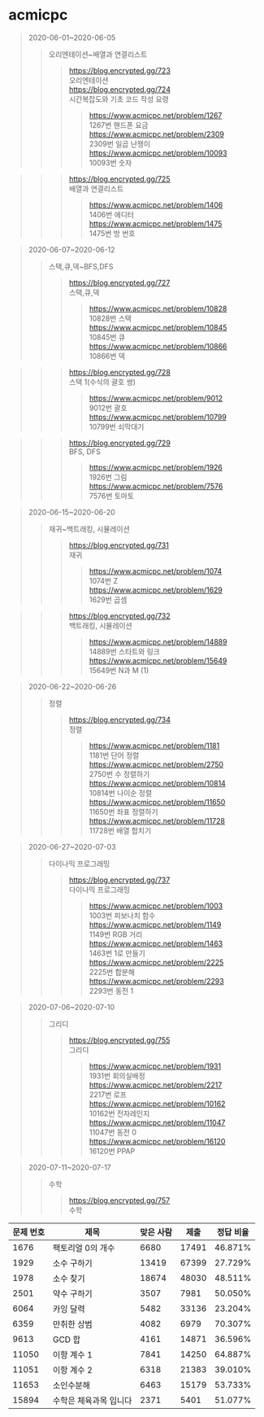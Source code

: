 # acmicpc
>2020-06-01~2020-06-05   
>>오리엔테이션~배열과 연결리스트
>>>https://blog.encrypted.gg/723   
오리엔테이션   
>>>https://blog.encrypted.gg/724   
시간복잡도와 기초 코드 작성 요령   
>>>>https://www.acmicpc.net/problem/1267   
1267번 핸드폰 요금   
https://www.acmicpc.net/problem/2309   
2309번 일곱 난쟁이   
https://www.acmicpc.net/problem/10093   
10093번 숫자   

>>>https://blog.encrypted.gg/725   
배열과 연결리스트   
>>>>https://www.acmicpc.net/problem/1406   
1406번 에디터   
https://www.acmicpc.net/problem/1475   
1475번 방 번호   

>2020-06-07~2020-06-12   
>>스택,큐,덱~BFS,DFS
>>>https://blog.encrypted.gg/727   
스택,큐,덱   
>>>>https://www.acmicpc.net/problem/10828   
10828번 스택   
https://www.acmicpc.net/problem/10845   
10845번 큐   
https://www.acmicpc.net/problem/10866   
10866번 덱   

>>>https://blog.encrypted.gg/728   
스택 1(수식의 괄호 쌍)   
>>>>https://www.acmicpc.net/problem/9012   
9012번 괄호   
https://www.acmicpc.net/problem/10799   
10799번 쇠막대기   

>>>https://blog.encrypted.gg/729   
BFS, DFS   
>>>>https://www.acmicpc.net/problem/1926   
1926번 그림   
https://www.acmicpc.net/problem/7576   
7576번 토마토   

>2020-06-15~2020-06-20   
>>재귀~백트래킹, 시뮬레이션
>>>https://blog.encrypted.gg/731   
재귀   
>>>>https://www.acmicpc.net/problem/1074   
1074번 Z   
https://www.acmicpc.net/problem/1629   
1629번 곱셈   

>>>https://blog.encrypted.gg/732   
백트래킹, 시뮬레이션   
>>>>https://www.acmicpc.net/problem/14889   
14889번 스타트와 링크   
https://www.acmicpc.net/problem/15649   
15649번 N과 M (1)   

>2020-06-22~2020-06-26   
>>정렬
>>>https://blog.encrypted.gg/734   
정렬   
>>>>https://www.acmicpc.net/problem/1181   
1181번 단어 정렬   
https://www.acmicpc.net/problem/2750   
2750번 수 정렬하기   
https://www.acmicpc.net/problem/10814   
10814번 나이순 정렬   
https://www.acmicpc.net/problem/11650   
11650번 좌표 정렬하기   
https://www.acmicpc.net/problem/11728   
11728번 배열 합치기   

>2020-06-27~2020-07-03   
>>다이나믹 프로그래밍
>>>https://blog.encrypted.gg/737   
다이나믹 프로그래밍   
>>>>https://www.acmicpc.net/problem/1003   
1003번 피보나치 함수   
https://www.acmicpc.net/problem/1149   
1149번 RGB 거리   
https://www.acmicpc.net/problem/1463   
1463번 1로 만들기   
https://www.acmicpc.net/problem/2225   
2225번 합분해   
https://www.acmicpc.net/problem/2293   
2293번 동전 1   

>2020-07-06~2020-07-10   
>>그리디
>>>https://blog.encrypted.gg/755   
그리디   
>>>>https://www.acmicpc.net/problem/1931   
1931번 회의실배정   
https://www.acmicpc.net/problem/2217   
2217번 로프   
https://www.acmicpc.net/problem/10162   
10162번 전자레인지   
https://www.acmicpc.net/problem/11047   
11047번 동전 0   
https://www.acmicpc.net/problem/16120   
16120번 PPAP   

>2020-07-11~2020-07-17   
>>수학
>>>https://blog.encrypted.gg/757   
수학   
>>>>   
| 문제 번호 | 제목                   | 맞은 사람 | 제출  | 정답 비율 |
|-----------|------------------------|-----------|-------|-----------|
| 1676      | 팩토리얼 0의 개수      | 6680      | 17491 | 46.871%   |
| 1929      | 소수 구하기            | 13419     | 67399 | 27.729%   |
| 1978      | 소수 찾기              | 18674     | 48030 | 48.511%   |
| 2501      | 약수 구하기            | 3507      | 7981  | 50.050%   |
| 6064      | 카잉 달력              | 5482      | 33136 | 23.204%   |
| 6359      | 만취한 상범            | 4082      | 6979  | 70.307%   |
| 9613      | GCD 합                 | 4161      | 14871 | 36.596%   |
| 11050     | 이항 계수 1            | 7841      | 14250 | 64.887%   |
| 11051     | 이항 계수 2            | 6318      | 21383 | 39.010%   |
| 11653     | 소인수분해             | 6463      | 15179 | 53.733%   |
| 15894     | 수학은 체육과목 입니다 | 2371      | 5401  | 51.077%   |